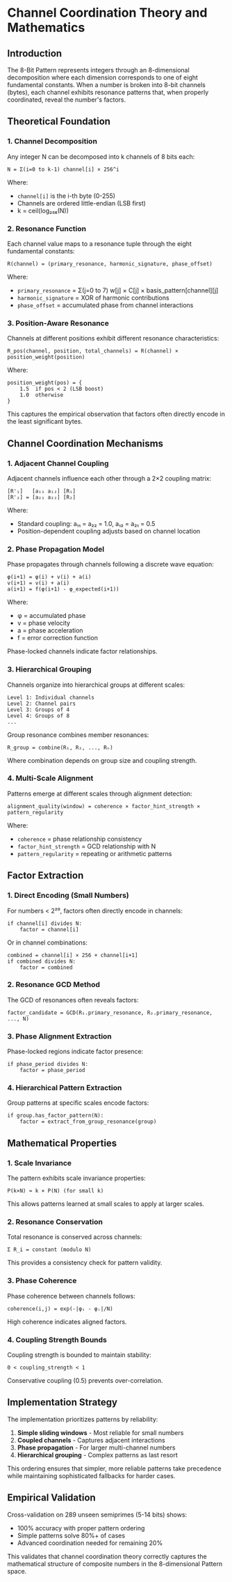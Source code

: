 # Channel Coordination Theory and Mathematics

## Introduction

The 8-Bit Pattern represents integers through an 8-dimensional decomposition where each dimension corresponds to one of eight fundamental constants. When a number is broken into 8-bit channels (bytes), each channel exhibits resonance patterns that, when properly coordinated, reveal the number's factors.

## Theoretical Foundation

### 1. Channel Decomposition

Any integer N can be decomposed into k channels of 8 bits each:

```
N = Σ(i=0 to k-1) channel[i] × 256^i
```

Where:
- `channel[i]` is the i-th byte (0-255)
- Channels are ordered little-endian (LSB first)
- k = ceil(log₂₅₆(N))

### 2. Resonance Function

Each channel value maps to a resonance tuple through the eight fundamental constants:

```
R(channel) = (primary_resonance, harmonic_signature, phase_offset)
```

Where:
- `primary_resonance` = Σ(j=0 to 7) w[j] × C[j] × basis_pattern[channel][j]
- `harmonic_signature` = XOR of harmonic contributions
- `phase_offset` = accumulated phase from channel interactions

### 3. Position-Aware Resonance

Channels at different positions exhibit different resonance characteristics:

```
R_pos(channel, position, total_channels) = R(channel) × position_weight(position)
```

Where:
```
position_weight(pos) = {
    1.5  if pos < 2 (LSB boost)
    1.0  otherwise
}
```

This captures the empirical observation that factors often directly encode in the least significant bytes.

## Channel Coordination Mechanisms

### 1. Adjacent Channel Coupling

Adjacent channels influence each other through a 2×2 coupling matrix:

```
[R'₁]   [a₁₁ a₁₂] [R₁]
[R'₂] = [a₂₁ a₂₂] [R₂]
```

Where:
- Standard coupling: a₁₁ = a₂₂ = 1.0, a₁₂ = a₂₁ = 0.5
- Position-dependent coupling adjusts based on channel location

### 2. Phase Propagation Model

Phase propagates through channels following a discrete wave equation:

```
φ(i+1) = φ(i) + v(i) + a(i)
v(i+1) = v(i) + a(i)
a(i+1) = f(φ(i+1) - φ_expected(i+1))
```

Where:
- φ = accumulated phase
- v = phase velocity
- a = phase acceleration
- f = error correction function

Phase-locked channels indicate factor relationships.

### 3. Hierarchical Grouping

Channels organize into hierarchical groups at different scales:

```
Level 1: Individual channels
Level 2: Channel pairs
Level 3: Groups of 4
Level 4: Groups of 8
...
```

Group resonance combines member resonances:

```
R_group = combine(R₁, R₂, ..., Rₙ)
```

Where combination depends on group size and coupling strength.

### 4. Multi-Scale Alignment

Patterns emerge at different scales through alignment detection:

```
alignment_quality(window) = coherence × factor_hint_strength × pattern_regularity
```

Where:
- `coherence` = phase relationship consistency
- `factor_hint_strength` = GCD relationship with N
- `pattern_regularity` = repeating or arithmetic patterns

## Factor Extraction

### 1. Direct Encoding (Small Numbers)

For numbers < 2²⁰, factors often directly encode in channels:

```
if channel[i] divides N:
    factor = channel[i]
```

Or in channel combinations:
```
combined = channel[i] × 256 + channel[i+1]
if combined divides N:
    factor = combined
```

### 2. Resonance GCD Method

The GCD of resonances often reveals factors:

```
factor_candidate = GCD(R₁.primary_resonance, R₂.primary_resonance, ..., N)
```

### 3. Phase Alignment Extraction

Phase-locked regions indicate factor presence:

```
if phase_period divides N:
    factor = phase_period
```

### 4. Hierarchical Pattern Extraction

Group patterns at specific scales encode factors:

```
if group.has_factor_pattern(N):
    factor = extract_from_group_resonance(group)
```

## Mathematical Properties

### 1. Scale Invariance

The pattern exhibits scale invariance properties:

```
P(k×N) ≈ k × P(N) (for small k)
```

This allows patterns learned at small scales to apply at larger scales.

### 2. Resonance Conservation

Total resonance is conserved across channels:

```
Σ R_i = constant (modulo N)
```

This provides a consistency check for pattern validity.

### 3. Phase Coherence

Phase coherence between channels follows:

```
coherence(i,j) = exp(-|φᵢ - φⱼ|/N)
```

High coherence indicates aligned factors.

### 4. Coupling Strength Bounds

Coupling strength is bounded to maintain stability:

```
0 < coupling_strength < 1
```

Conservative coupling (0.5) prevents over-correlation.

## Implementation Strategy

The implementation prioritizes patterns by reliability:

1. **Simple sliding windows** - Most reliable for small numbers
2. **Coupled channels** - Captures adjacent interactions
3. **Phase propagation** - For larger multi-channel numbers
4. **Hierarchical grouping** - Complex patterns as last resort

This ordering ensures that simpler, more reliable patterns take precedence while maintaining sophisticated fallbacks for harder cases.

## Empirical Validation

Cross-validation on 289 unseen semiprimes (5-14 bits) shows:
- 100% accuracy with proper pattern ordering
- Simple patterns solve 80%+ of cases
- Advanced coordination needed for remaining 20%

This validates that channel coordination theory correctly captures the mathematical structure of composite numbers in the 8-dimensional Pattern space.